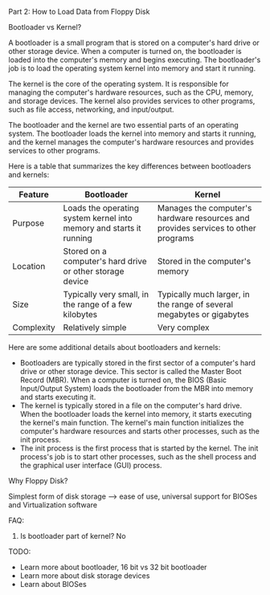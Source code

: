 Part 2: How to Load Data from Floppy Disk

Bootloader vs Kernel?

A bootloader is a small program that is stored on a computer's hard drive or other storage device. When a computer is turned on, the bootloader is loaded into the computer's memory and begins executing. The bootloader's job is to load the operating system kernel into memory and start it running.

The kernel is the core of the operating system. It is responsible for managing the computer's hardware resources, such as the CPU, memory, and storage devices. The kernel also provides services to other programs, such as file access, networking, and input/output.

The bootloader and the kernel are two essential parts of an operating system. The bootloader loads the kernel into memory and starts it running, and the kernel manages the computer's hardware resources and provides services to other programs.

Here is a table that summarizes the key differences between bootloaders and kernels:

| Feature | Bootloader | Kernel |
|---|---|---|
| Purpose | Loads the operating system kernel into memory and starts it running | Manages the computer's hardware resources and provides services to other programs |
| Location | Stored on a computer's hard drive or other storage device | Stored in the computer's memory |
| Size | Typically very small, in the range of a few kilobytes | Typically much larger, in the range of several megabytes or gigabytes |
| Complexity | Relatively simple | Very complex |

Here are some additional details about bootloaders and kernels:

- Bootloaders are typically stored in the first sector of a computer's hard drive or other storage device. This sector is called the Master Boot Record (MBR). When a computer is turned on, the BIOS (Basic Input/Output System) loads the bootloader from the MBR into memory and starts executing it.
- The kernel is typically stored in a file on the computer's hard drive. When the bootloader loads the kernel into memory, it starts executing the kernel's main function. The kernel's main function initializes the computer's hardware resources and starts other processes, such as the init process.
- The init process is the first process that is started by the kernel. The init process's job is to start other processes, such as the shell process and the graphical user interface (GUI) process.

Why Floppy Disk?

Simplest form of disk storage --> ease of use, universal support for BIOSes and Virtualization software



FAQ:
1. Is bootloader part of kernel? No


TODO:
- Learn more about bootloader, 16 bit vs 32 bit bootloader
- Learn more about disk storage devices
- Learn about BIOSes